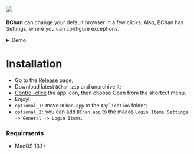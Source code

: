 # ![](https://dropovercl.s3.amazonaws.com/ba6264eb-6919-4f62-a233-2790b48fa222/e5ac70ce-1ae7-4021-b23b-22cba9528876/f8e66dbc-13e7-4064-a583-c427ddc3e3d9.svg)

**BChan** can change your default browser in a few clicks. Also, BChan has Settings, where you can configure exceptions.

<details>
  <summary>Demo</summary>
  <img src="https://dropovercl.s3.amazonaws.com/6ab46908-8602-48f2-8651-3ccd00c7d5bd/29e7f7a8-f6db-4a17-996d-90ba827456a7/697e83a2-0044-4088-aebd-787d8c0a1cba.gif" width="220px">
</details>

# Installation
- Go to the [Release](https://github.com/schornon/BrowserChanger2/releases) page;
- Download latest `BChan.zip` and unarchive it;
- [Control-click](https://support.apple.com/en-gb/guide/mac-help/mchleab3a043/mac) the app icon, then choose Open from the shortcut menu.
- Enjoy! 
- `optional_1:` move `BChan.app` to the `Application` folder;
- `optional_2:` you can add `BChan.app` to the macos `Login Items`: `Settings -> General -> Login Items`.
### Requirments
- MacOS 13.1+
